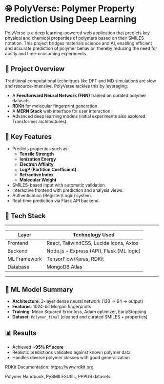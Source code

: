 # 🌐 PolyVerse: Polymer Property Prediction Using Deep Learning

PolyVerse is a deep learning-powered web application that predicts key physical and chemical properties of polymers based on their SMILES notation. This project bridges materials science and AI, enabling efficient and accurate prediction of polymer behavior, thereby reducing the need for costly and time-consuming experiments.

## 🧠 Project Overview

Traditional computational techniques like DFT and MD simulations are slow and resource-intensive. PolyVerse tackles this by leveraging:

- A **Feedforward Neural Network (FNN)** trained on curated polymer datasets.
- **RDKit** for molecular fingerprint generation.
- A **MERN Stack** web interface for user interaction.
- Advanced deep learning models (initial experiments also explored Transformer architectures).

## 📌 Key Features

- Predicts properties such as:
  - **Tensile Strength**
  - **Ionization Energy**
  - **Electron Affinity**
  - **LogP (Partition Coefficient)**
  - **Refractive Index**
  - **Molecular Weight**
- SMILES-based input with automatic validation.
- Interactive frontend with prediction and analysis views.
- Authentication (Register/Login) system.
- Real-time prediction via Flask API backend.

## 🧪 Tech Stack

-------------------------------------------------------------
| Layer           | Technology Used                         |
|----------------|------------------------------------------|
| Frontend       | React, TailwindCSS, Lucide Icons, Axios  |
| Backend        | Node.js + Express (API), Flask (ML logic)|
| ML Framework   | TensorFlow/Keras, RDKit                  |
| Database       | MongoDB Atlas                            |
-------------------------------------------------------------

## 🔬 ML Model Summary

- **Architecture**: 3-layer dense neural network (128 → 64 → output)
- **Features**: 1024-bit Morgan fingerprints
- **Training**: Mean Squared Error loss, Adam optimizer, EarlyStopping
- **Dataset**: `Polymer_final` (cleaned and curated SMILES + properties)

## 📊 Results

- Achieved **~95% R² score**
- Realistic predictions validated against known polymer data
- Handles diverse polymer classes with good generalization





RDKit Documentation: https://www.rdkit.org

Polymer Handbook, PySMILESUtils, PPPDB datasets


